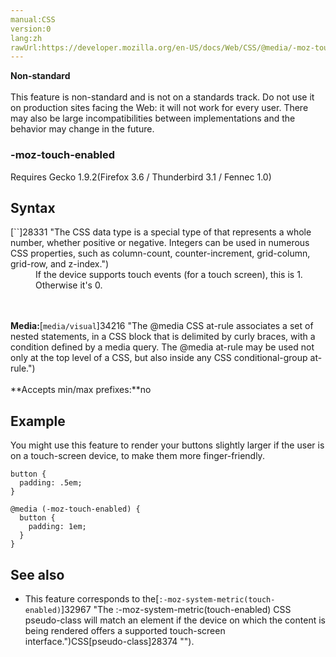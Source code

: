 ```yaml
---
manual:CSS
version:0
lang:zh
rawUrl:https://developer.mozilla.org/en-US/docs/Web/CSS/@media/-moz-touch-enabled
---
```






**Non-standard**<br></br>This feature is non-standard and is not on a standards track. Do not use it on production sites facing the Web: it will not work for every user. There may also be large incompatibilities between implementations and the behavior may change in the future.




### -moz-touch-enabled<a name="-moz-touch-enabled"></a>
Requires Gecko 1.9.2(Firefox 3.6 / Thunderbird 3.1 / Fennec 1.0)

## Syntax<a name="Syntax"></a>
<dl><dt id=''>[`<integer>`]28331 "The <integer> CSS data type is a special type of <number> that represents a whole number, whether positive or negative. Integers can be used in numerous CSS properties, such as column-count, counter-increment, grid-column, grid-row, and z-index.")</dt><dd>If the device supports touch events (for a touch screen), this is 1. Otherwise it&#39;s 0.</dd></dl>

<br></br>**Media:**[`media/visual`]34216 "The @media CSS at-rule associates a set of nested statements, in a CSS block that is delimited by curly braces, with a condition defined by a media query. The @media at-rule may be used not only at the top level of a CSS, but also inside any CSS conditional-group at-rule.")<br></br>**Accepts min/max prefixes:**no


## Example<a name="Example"></a>


You might use this feature to render your buttons slightly larger if the user is on a touch-screen device, to make them more finger-friendly.


```
button {
  padding: .5em;
}

@media (-moz-touch-enabled) {
  button {
    padding: 1em;
  }
}
```

## See also<a name="See_also"></a>

* This feature corresponds to the[`:-moz-system-metric(touch-enabled)`]32967 "The :-moz-system-metric(touch-enabled) CSS pseudo-class will match an element if the device on which the content is being rendered offers a supported touch-screen interface.")CSS[pseudo-class]28374 "").



